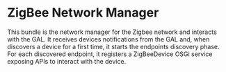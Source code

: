 ZigBee Network Manager
======================

This bundle is the network manager for the Zigbee network and interacts with the GAL. It receives devices notifications from the GAL and, when discovers a device for a first time, it starts the endpoints discovery phase. For each discovered endpoint, it registers a ZigBeeDevice OSGi service exposing APIs to interact with the device.